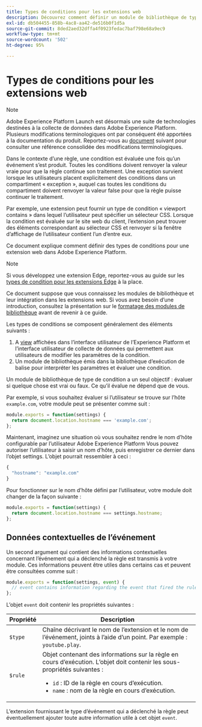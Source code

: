 ```yaml
---
title: Types de conditions pour les extensions web
description: Découvrez comment définir un module de bibliothèque de types de conditions pour une extension de balise dans une propriété web.
exl-id: db504455-858b-4ac8-aa42-de516b0f1d5a
source-git-commit: 8ded2aed32dffa4f0923fedac7baf798e68a9ec9
workflow-type: tm+mt
source-wordcount: '502'
ht-degree: 95%

---
```


# Types de conditions pour les extensions web

>[!NOTE]
>
>Adobe Experience Platform Launch est désormais une suite de technologies destinées à la collecte de données dans Adobe Experience Platform. Plusieurs modifications terminologiques ont par conséquent été apportées à la documentation du produit. Reportez-vous au [document](../../term-updates.md) suivant pour consulter une référence consolidée des modifications terminologiques.

Dans le contexte d’une règle, une condition est évaluée une fois qu’un événement s’est produit. Toutes les conditions doivent renvoyer la valeur vraie pour que la règle continue son traitement. Une exception survient lorsque les utilisateurs placent explicitement des conditions dans un compartiment « exception », auquel cas toutes les conditions du compartiment doivent renvoyer la valeur false pour que la règle puisse continuer le traitement.

Par exemple, une extension peut fournir un type de condition « viewport contains » dans lequel l’utilisateur peut spécifier un sélecteur CSS. Lorsque la condition est évaluée sur le site web du client, l’extension peut trouver des éléments correspondant au sélecteur CSS et renvoyer si la fenêtre d’affichage de l’utilisateur contient l’un d’entre eux.

Ce document explique comment définir des types de conditions pour une extension web dans Adobe Experience Platform.

>[!NOTE]
>
>Si vous développez une extension Edge, reportez-vous au guide sur les [types de condition pour les extensions Edge](../edge/condition-types.md) à la place.
>
>Ce document suppose que vous connaissez les modules de bibliothèque et leur intégration dans les extensions web. Si vous avez besoin d’une introduction, consultez la présentation sur le [formatage des modules de bibliothèque](./format.md) avant de revenir à ce guide.

Les types de conditions se composent généralement des éléments suivants :

1. A [view](./views.md) affichées dans l’interface utilisateur de l’Experience Platform et l’interface utilisateur de collecte de données qui permettent aux utilisateurs de modifier les paramètres de la condition.
2. Un module de bibliothèque émis dans la bibliothèque d’exécution de balise pour interpréter les paramètres et évaluer une condition.

Un module de bibliothèque de type de condition a un seul objectif : évaluer si quelque chose est vrai ou faux. Ce qu’il évalue ne dépend que de vous.

Par exemple, si vous souhaitez évaluer si l’utilisateur se trouve sur l’hôte `example.com`, votre module peut se présenter comme suit :

```js
module.exports = function(settings) {
  return document.location.hostname === 'example.com';
};
```

Maintenant, imaginez une situation où vous souhaitez rendre le nom d’hôte configurable par l’utilisateur Adobe Experience Platform Vous pouvez autoriser l’utilisateur à saisir un nom d’hôte, puis enregistrer ce dernier dans l’objet settings. L’objet pourrait ressembler à ceci :

```js
{
  "hostname": "example.com"
}
```

Pour fonctionner sur le nom d’hôte défini par l’utilisateur, votre module doit changer de la façon suivante :

```js
module.exports = function(settings) {
  return document.location.hostname === settings.hostname;
};
```

## Données contextuelles de l’événement

Un second argument qui contient des informations contextuelles concernant l’événement qui a déclenché la règle est transmis à votre module. Ces informations peuvent être utiles dans certains cas et peuvent être consultées comme suit :

```js
module.exports = function(settings, event) {
  // event contains information regarding the event that fired the rule
};
```

L’objet `event` doit contenir les propriétés suivantes :

| Propriété | Description |
| --- | --- |
| `$type` | Chaîne décrivant le nom de l’extension et le nom de l’événement, joints à l’aide d’un point. Par exemple : `youtube.play`. |
| `$rule` | Objet contenant des informations sur la règle en cours d’exécution. L’objet doit contenir les sous-propriétés suivantes :<ul><li>`id` : ID de la règle en cours d’exécution.</li><li>`name` : nom de la règle en cours d’exécution.</li></ul> |

L’extension fournissant le type d’événement qui a déclenché la règle peut éventuellement ajouter toute autre information utile à cet objet `event`.
